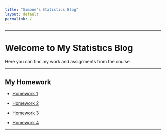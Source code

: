 ```yaml
---
title: "Simone's Statistics Blog"
layout: default
permalink: /
---
```




---

# Welcome to My Statistics Blog

Here you can find my work and assignments from the course.

---

## My Homework

- [Homework 1](/homework1/)

- [Homework 2](/homework2/)

- [Homework 3](/homework3/)

- [Homework 4](/homework4/)

---


